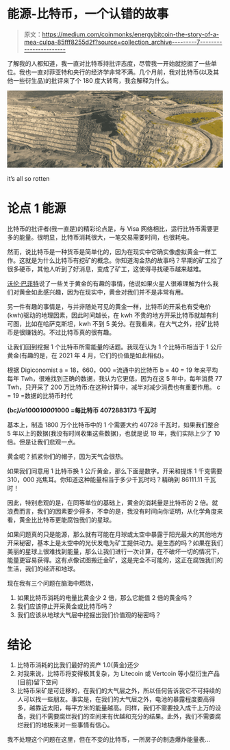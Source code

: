 # 能源-比特币，一个认错的故事

> 原文：<https://medium.com/coinmonks/energybitcoin-the-story-of-a-mea-culpa-85fff8255d2f?source=collection_archive---------7----------------------->

了解我的人都知道，我一直对比特币持批评态度，尽管我一开始就挖掘了一些单位。我也一直对菲亚特和央行的经济学非常不满。几个月前，我对比特币(以及其他一些衍生品)的批评来了个 180 度大转弯，我会解释为什么。

![](img/0595f3753c5722d3c3762cbca3329adb.png)

it’s all so rotten

# 论点 1 能源

比特币的批评者(我一直是)的精彩论点是，与 Visa 网络相比，运行比特币需要更多的能量。很明显，比特币消耗很大，一笔交易需要时间，也很耗电。

然而，说比特币是一种货币是简单化的，因为在现实中它确实像虚拟黄金一样工作。这就是为什么比特币有挖矿的概念。你知道淘金热的故事吗？早期的矿工捡了很多硬币，其他人听到了好消息，变成了矿工，这使得寻找硬币越来越难。

[沃伦·巴菲特](https://www.goodreads.com/quotes/546212-gold-gets-dug-out-of-the-ground-in-africa-or)说了一些关于黄金的有趣的事情，他说如果火星人很难理解为什么我们对黄金如此感兴趣，因为在现实中，黄金对我们并不是非常有用。

另一件有趣的事情是，与并非随处可见的黄金一样，比特币的开采也有受电价(kwh)驱动的地理因素，因此时间越长，在 kwh 不贵的地方开采比特币就越有利可图，比如在哈萨克斯坦，kwh 不到 5 美分。在我看来，在大气之外，挖矿比特币是很赚钱的。不过比特币真的很有趣。

让我们回到挖掘 1 个比特币所需能量的话题。我现在认为 1 个比特币相当于 1 公斤黄金(有趣的是，在 2021 年 4 月，它们的价值是如此相似)。

根据 Digiconomist
a = 18，660，000 =流通中的比特币
b = 40 = 19 年来平均每年 Twh，很难找到正确的数据，我认为它更低，因为在这 5 年中，每年消费 77 Twh，只开采了 200 万比特币:在这种计算中，减半对减少消费也有重要作用。
c = 19 =数据的比特币时代

**(b*c)/a*1000*1000*1000 =每比特币 4072883173 千瓦时**

基本上，制造 1800 万个比特币中的 1 个需要大约 40728 千瓦时，如果我们整合 5 年以上的数据(我没有时间收集这些数据)，也就是说 19 年，我们实际上少了 10 倍。但是让我们悲观一点。

黄金呢？抓紧你们的帽子，因为天气会很热。

如果我们同意用 1 比特币换 1 公斤黄金，那么下面是数字。开采和提炼 1 千克需要 310，000 兆焦耳。你知道这种能量相当于多少千瓦时吗？精确到 86111.11 千瓦时！

因此，特别悲观的是，在同等单位的基础上，黄金的消耗量是比特币的 2 倍。就浪费而言，我们的因素要少得多，不幸的是，我没有时间向你证明，从化学角度来看，黄金比比特币更能腐蚀我们的星球。

如果问题真的只是能源，那么就有可能在月球或太空中暴露于阳光最大的其他地方开采秘密，基本上是太空中的光伏发电为矿工提供动力。是生态的吗？如果在我们美丽的星球上很难找到能量，那么让我们进行一次计算，在不破坏一切的情况下，能量更容易获得。这有点像试图搬迁金矿，这是完全不可能的，这正在腐蚀我们的生活，我们的经济和地球。

现在我有三个问题在脑海中燃烧，

1.  如果比特币消耗的电量比黄金少 2 倍，那么它能值 2 倍的黄金吗？
2.  我们应该停止开采黄金或比特币吗？
3.  我们应该从地球大气层中挖掘出我们价值观的秘密吗？

# 结论

1.  比特币消耗的比我们最好的资产 1.0(黄金)还少
2.  对我来说，比特币将变得极其复杂，为 Litecoin 或 Vertcoin 等小型衍生产品(目前)留下空间
3.  比特币采矿是可迁移的，在我们的大气层之外，所以任何告诉我它不可持续的人可以找一些朋友。事实是，在我们的大气层之外，电池的暴露程度要高得多，越靠近太阳，每平方米的能量越高。同样，我们不需要投入成千上万的设备，我们不需要腐烂我们的空间来有优越和充分的结果。此外，我们不需要腐烂我们的地板来对一些事情有信心。

我不处理这个问题在这里，但在不变的比特币，一所房子的制造爆炸能量表…
